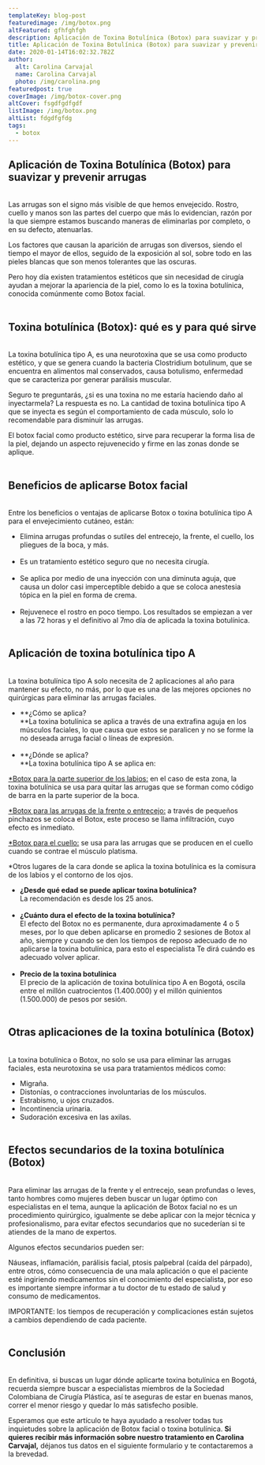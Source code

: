```yaml
---
templateKey: blog-post
featuredimage: /img/botox.png
altFeatured: gfhfghfgh
description: Aplicación de Toxina Botulínica (Botox) para suavizar y prevenir arrugas
title: Aplicación de Toxina Botulínica (Botox) para suavizar y prevenir arrugas
date: 2020-01-14T16:02:32.782Z
author:
  alt: Carolina Carvajal
  name: Carolina Carvajal
  photo: /img/carolina.png
featuredpost: true
coverImage: /img/botox-cover.png
altCover: fsgdfgdfgdf
listImage: /img/botox.png
altList: fdgdfgfdg
tags:
  - botox
---
```

## **Aplicación de Toxina Botulínica (Botox) para suavizar y prevenir arrugas**

<br/>Las arrugas son el signo más visible de que hemos envejecido. Rostro, cuello y manos son las partes del cuerpo que más lo evidencian, razón por la que siempre estamos buscando maneras de eliminarlas por completo, o en su defecto, atenuarlas. 

Los factores que causan la aparición de arrugas son diversos, siendo el tiempo el mayor de ellos, seguido de la exposición al sol, sobre todo en las pieles blancas que son menos tolerantes que las oscuras.

Pero hoy día existen tratamientos estéticos que sin necesidad de cirugía ayudan a mejorar la apariencia de la piel, como lo es la toxina botulínica, conocida comúnmente como Botox facial.<br/> <br/>

## **Toxina botulínica (Botox): qué es y para qué sirve**

<br/>La toxina botulínica tipo A, es una neurotoxina que se usa como producto estético, y que se genera cuando la bacteria Clostridium botulinum, que se encuentra en alimentos mal conservados, causa botulismo, enfermedad que se caracteriza por generar parálisis muscular.

Seguro te preguntarás, ¿si es una toxina no me estaría haciendo daño al inyectarmela? La respuesta es no. La cantidad de toxina botulínica tipo A que se inyecta es según el comportamiento de cada músculo, solo lo recomendable para disminuir las arrugas. 

El botox facial como producto estético, sirve para recuperar la forma lisa de la piel, dejando un aspecto rejuvenecido y firme en las zonas donde se aplique. <br/><br/>

## **Beneficios de aplicarse Botox facial**

<br/>Entre los beneficios o ventajas de aplicarse Botox o toxina botulínica tipo A para el envejecimiento cutáneo, están:

* Elimina arrugas profundas o sutiles del entrecejo, la frente, el cuello, los pliegues de la boca, y más.<br/><br/>
* Es un tratamiento estético seguro que no necesita cirugía.<br/><br/>
* Se aplica por medio de una inyección con una diminuta aguja, que causa un dolor casi imperceptible debido a que se coloca anestesia tópica en la piel en forma de crema.<br/><br/>
* Rejuvenece el rostro en poco tiempo. Los resultados se empiezan a ver a las 72 horas y el definitivo al 7mo día de aplicada la toxina botulínica. <br/><br/>

## **Aplicación de toxina botulínica tipo A**

<br/>La toxina botulínica tipo A solo necesita de 2 aplicaciones al año para mantener su efecto, no más, por lo que es una de las mejores opciones no quirúrgicas para eliminar las arrugas faciales.

* **¿Cómo se aplica?<br/>**La toxina botulínica se aplica a través de una extrafina aguja en los músculos faciales, lo que causa que estos se paralicen y no se forme la no deseada arruga facial o líneas de expresión.<br/><br/>
* **¿Dónde se aplica?<br/>**La toxina botulínica tipo A se aplica en:

<u>*Botox para la parte superior de los labios:</u> en el caso de esta zona, la toxina botulínica se usa para quitar las arrugas que se forman como código de barra en la parte superior de la boca. 

<u>*Botox para las arrugas de la frente o entrecejo:</u> a través de pequeños pinchazos se coloca el Botox, este proceso se llama infiltración, cuyo efecto es inmediato. 

<u>*Botox para el cuello:</u> se usa para las arrugas que se producen en el cuello cuando se contrae el músculo platisma.

\*Otros lugares de la cara donde se aplica la toxina botulínica es la comisura de los labios y el contorno de los ojos. 

* **¿Desde qué edad se puede aplicar toxina botulínica?**<br/>La recomendación es desde los 25 anos. <br/><br/>
* **¿Cuánto dura el efecto de la toxina botulínica?**<br/>El efecto del Botox no es permanente, dura aproximadamente 4 o 5 meses, por lo que deben aplicarse en promedio 2 sesiones de Botox al año, siempre y cuando se den los tiempos de reposo adecuado de no aplicarse la toxina botulínica, para esto el especialista Te dirá cuándo es adecuado volver aplicar.<br/><br/>
* **Precio de la toxina botulínica**<br/>El precio de la aplicación de toxina botulínica tipo A en Bogotá, oscila entre el millón cuatrocientos (1.400.000) y el millón quinientos (1.500.000) de pesos por sesión.<br/><br/> 

## **Otras aplicaciones de la toxina botulínica (Botox)**

<br/>La toxina botulínica o Botox, no solo se usa para eliminar las arrugas faciales, esta neurotoxina se usa para tratamientos médicos como:

* Migraña.
* Distonías, o contracciones involuntarias de los músculos. 
* Estrabismo, u ojos cruzados.
* Incontinencia urinaria.
* Sudoración excesiva en las axilas. <br/><br/>

## **Efectos secundarios de la toxina botulínica (Botox)**

<br/>Para eliminar las arrugas de la frente y el entrecejo, sean profundas o leves, tanto hombres como mujeres deben buscar un lugar óptimo con especialistas en el tema, aunque la aplicación de Botox facial no es un procedimiento quirúrgico, igualmente se debe aplicar con la mejor técnica y profesionalismo, para evitar efectos secundarios que no sucederían si te atiendes de la mano de expertos.

Algunos efectos secundarios pueden ser:

Náuseas, inflamación, parálisis facial, ptosis palpebral (caída del párpado), entre otros, cómo consecuencia de una mala aplicación o que el paciente esté ingiriendo medicamentos sin el conocimiento del especialista, por eso es importante siempre informar a tu doctor de tu estado de salud y consumo de medicamentos.

IMPORTANTE: los tiempos de recuperación y complicaciones están sujetos a cambios dependiendo de cada paciente.<br/><br/>

## **Conclusión**

<br/>En definitiva, si buscas un lugar dónde aplicarte toxina botulínica en Bogotá, recuerda siempre buscar a especialistas miembros de la Sociedad Colombiana de Cirugía Plástica, así te aseguras de estar en buenas manos, correr el menor riesgo y quedar lo más satisfecho posible. 

Esperamos que este artículo te haya ayudado a resolver todas tus inquietudes sobre la aplicación de Botox facial o toxina botulínica. **Si quieres recibir más información sobre nuestro tratamiento en Carolina Carvajal,** déjanos tus datos en el siguiente formulario y te contactaremos a la brevedad.
